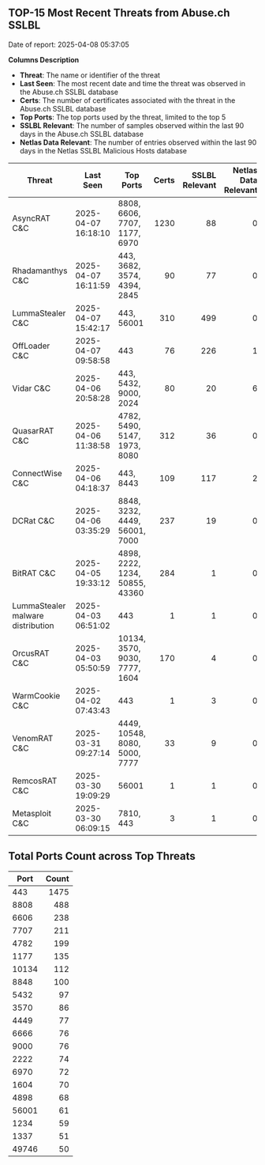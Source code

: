 ## TOP-15 Most Recent Threats from Abuse.ch SSLBL
Date of report: 2025-04-08 05:37:05

**Columns Description**
- **Threat**: The name or identifier of the threat
- **Last Seen**: The most recent date and time the threat was observed in the Abuse.ch SSLBL database
- **Certs**: The number of certificates associated with the threat in the Abuse.ch SSLBL database
- **Top Ports**: The top ports used by the threat, limited to the top 5
- **SSLBL Relevant**: The number of samples observed within the last 90 days in the Abuse.ch SSLBL database
- **Netlas Data Relevant**: The number of entries observed within the last 90 days in the Netlas SSLBL Malicious Hosts database



| Threat                     | Last Seen           | Top Ports          | Certs        | SSLBL Relevant   | Netlas Data Relevant  |
|----------------------------|---------------------|--------------------|-------------:|-----------------:|----------------------:|
| AsyncRAT C&C               | 2025-04-07 16:18:10 | 8808, 6606, 7707, 1177, 6970 | 1230 | 88 | 0 |
| Rhadamanthys C&C           | 2025-04-07 16:11:59 | 443, 3682, 3574, 4394, 2845 | 90 | 77 | 0 |
| LummaStealer C&C           | 2025-04-07 15:42:17 | 443, 56001 | 310 | 499 | 0 |
| OffLoader C&C              | 2025-04-07 09:58:58 | 443 | 76 | 226 | 1 |
| Vidar C&C                  | 2025-04-06 20:58:28 | 443, 5432, 9000, 2024 | 80 | 20 | 6 |
| QuasarRAT C&C              | 2025-04-06 11:38:58 | 4782, 5490, 5147, 1973, 8080 | 312 | 36 | 0 |
| ConnectWise C&C            | 2025-04-06 04:18:37 | 443, 8443 | 109 | 117 | 2 |
| DCRat C&C                  | 2025-04-06 03:35:29 | 8848, 3232, 4449, 56001, 7000 | 237 | 19 | 0 |
| BitRAT C&C                 | 2025-04-05 19:33:12 | 4898, 2222, 1234, 50855, 43360 | 284 | 1 | 0 |
| LummaStealer malware distribution | 2025-04-03 06:51:02 | 443 | 1 | 1 | 0 |
| OrcusRAT C&C               | 2025-04-03 05:50:59 | 10134, 3570, 9030, 7777, 1604 | 170 | 4 | 0 |
| WarmCookie C&C             | 2025-04-02 07:43:43 | 443 | 1 | 3 | 0 |
| VenomRAT C&C               | 2025-03-31 09:27:14 | 4449, 10548, 8080, 5000, 7777 | 33 | 9 | 0 |
| RemcosRAT C&C              | 2025-03-30 19:09:29 | 56001 | 1 | 1 | 0 |
| Metasploit C&C             | 2025-03-30 06:09:15 | 7810, 443 | 3 | 1 | 0 |

## Total Ports Count across Top Threats
| Port       | Count      |
|------------|-----------:|
| 443 | 1475 |
| 8808 | 488 |
| 6606 | 238 |
| 7707 | 211 |
| 4782 | 199 |
| 1177 | 135 |
| 10134 | 112 |
| 8848 | 100 |
| 5432 | 97 |
| 3570 | 86 |
| 4449 | 77 |
| 6666 | 76 |
| 9000 | 76 |
| 2222 | 74 |
| 6970 | 72 |
| 1604 | 70 |
| 4898 | 68 |
| 56001 | 61 |
| 1234 | 59 |
| 1337 | 51 |
| 49746 | 50 |